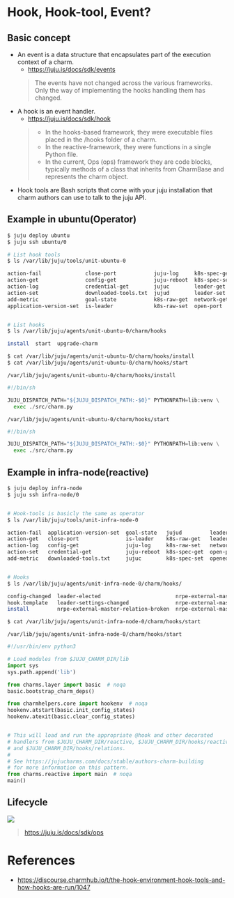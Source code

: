 # Hook, Hook-tool, Event?

## Basic concept

- An event is a data structure that encapsulates part of the execution context of a charm.
    - https://juju.is/docs/sdk/events
    > The events have not changed across the various frameworks. Only the way of implementing the hooks handling them has changed.
- A hook is an event handler.
    - https://juju.is/docs/sdk/hook
    > - In the hooks-based framework, they were executable files placed in the /hooks folder of a charm.
    > - In the reactive-framework, they were functions in a single Python file.
    > - In the current, Ops (ops) framework they are code blocks, typically methods of a class that inherits from CharmBase and represents the charm object.
- Hook tools are Bash scripts that come with your juju installation that charm authors can use to talk to the juju API.


## Example in ubuntu(Operator)

```sh
$ juju deploy ubuntu
$ juju ssh ubuntu/0

# List hook tools
$ ls /var/lib/juju/tools/unit-ubuntu-0

action-fail              close-port            juju-log     k8s-spec-get  opened-ports        relation-get   state-get    storage-list
action-get               config-get            juju-reboot  k8s-spec-set  payload-register    relation-ids   state-set    unit-get
action-log               credential-get        jujuc        leader-get    payload-status-set  relation-list  status-get
action-set               downloaded-tools.txt  jujud        leader-set    payload-unregister  relation-set   status-set
add-metric               goal-state            k8s-raw-get  network-get   pod-spec-get        resource-get   storage-add
application-version-set  is-leader             k8s-raw-set  open-port     pod-spec-set        state-delete   storage-get


# List hooks
$ ls /var/lib/juju/agents/unit-ubuntu-0/charm/hooks

install  start  upgrade-charm

$ cat /var/lib/juju/agents/unit-ubuntu-0/charm/hooks/install
$ cat /var/lib/juju/agents/unit-ubuntu-0/charm/hooks/start

```

`/var/lib/juju/agents/unit-ubuntu-0/charm/hooks/install`

```python
#!/bin/sh

JUJU_DISPATCH_PATH="${JUJU_DISPATCH_PATH:-$0}" PYTHONPATH=lib:venv \
  exec ./src/charm.py
```

`/var/lib/juju/agents/unit-ubuntu-0/charm/hooks/start`

```python
#!/bin/sh

JUJU_DISPATCH_PATH="${JUJU_DISPATCH_PATH:-$0}" PYTHONPATH=lib:venv \
  exec ./src/charm.py
```

## Example in infra-node(reactive)

```sh
$ juju deploy infra-node
$ juju ssh infra-node/0


# Hook-tools is basicly the same as operator
$ ls /var/lib/juju/tools/unit-infra-node-0

action-fail  application-version-set  goal-state   jujud         leader-get    payload-register    relation-get   state-delete  storage-add
action-get   close-port               is-leader    k8s-raw-get   leader-set    payload-status-set  relation-ids   state-get     storage-get
action-log   config-get               juju-log     k8s-raw-set   network-get   payload-unregister  relation-list  state-set     storage-list
action-set   credential-get           juju-reboot  k8s-spec-get  open-port     pod-spec-get        relation-set   status-get    unit-get
add-metric   downloaded-tools.txt     jujuc        k8s-spec-set  opened-ports  pod-spec-set        resource-get   status-set


# Hooks
$ ls /var/lib/juju/agents/unit-infra-node-0/charm/hooks/

config-changed  leader-elected                        nrpe-external-master-relation-changed   post-series-upgrade  start          upgrade-charm
hook.template   leader-settings-changed               nrpe-external-master-relation-departed  pre-series-upgrade   stop
install         nrpe-external-master-relation-broken  nrpe-external-master-relation-joined    relations            update-status

$ cat /var/lib/juju/agents/unit-infra-node-0/charm/hooks/start
```

`/var/lib/juju/agents/unit-infra-node-0/charm/hooks/start`

```python
#!/usr/bin/env python3

# Load modules from $JUJU_CHARM_DIR/lib
import sys
sys.path.append('lib')

from charms.layer import basic  # noqa
basic.bootstrap_charm_deps()

from charmhelpers.core import hookenv  # noqa
hookenv.atstart(basic.init_config_states)
hookenv.atexit(basic.clear_config_states)


# This will load and run the appropriate @hook and other decorated
# handlers from $JUJU_CHARM_DIR/reactive, $JUJU_CHARM_DIR/hooks/reactive,
# and $JUJU_CHARM_DIR/hooks/relations.
#
# See https://jujucharms.com/docs/stable/authors-charm-building
# for more information on this pattern.
from charms.reactive import main  # noqa
main()
```

## Lifecycle

![](https://discourse.charmhub.io/uploads/default/optimized/2X/e/e301ec466d08857474df3124bc58b934adacc91e_2_690x248.png)

> https://juju.is/docs/sdk/ops



# References

- https://discourse.charmhub.io/t/the-hook-environment-hook-tools-and-how-hooks-are-run/1047
